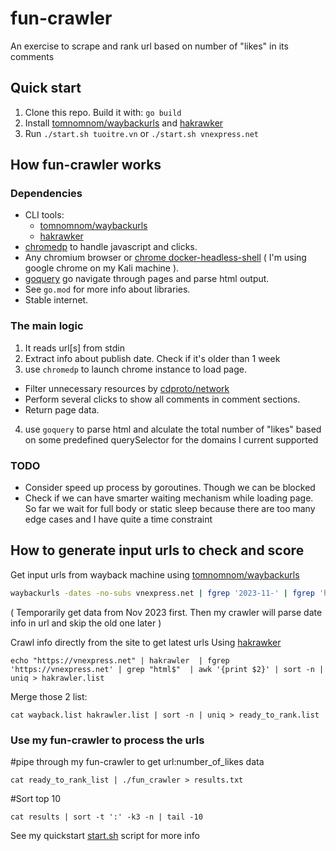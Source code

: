 # fun-crawler
An exercise to scrape and rank url based on number of "likes" in its comments

## Quick start

1. Clone this repo. Build it with: `go build`
2. Install [tomnomnom/waybackurls](https://github.com/tomnomnom/waybackurls) and [hakrawker](https://github.com/hakluke/hakrawler)
3. Run `./start.sh tuoitre.vn` or `./start.sh vnexpress.net`

## How fun-crawler works

### Dependencies
- CLI tools:
    - [tomnomnom/waybackurls](https://github.com/tomnomnom/waybackurls)
    - [hakrawker](https://github.com/hakluke/hakrawler)
- [chromedp](https://github.com/chromedp/chromedp) to handle javascript and clicks.
- Any chromium browser or [chrome docker-headless-shell](https://github.com/chromedp/docker-headless-shell) ( I'm using google chrome on my Kali machine ).
- [goquery](https://github.com/PuerkitoBio/goquery) go navigate through pages and parse html output.
- See `go.mod` for more info about libraries. 
- Stable internet.
### The main logic
1. It reads url[s] from stdin
2. Extract info about publish date. Check if it's older than 1 week
3. use `chromedp` to launch chrome instance to load page. 
  - Filter unnecessary resources by [cdproto/network](https://pkg.go.dev/github.com/chromedp/cdproto/network)
  - Perform several clicks to show all comments in comment sections. 
  - Return page data. 
4. use `goquery` to parse html and alculate the total number of "likes" based on some predefined querySelector for the domains I current supported

### TODO
- Consider speed up process by goroutines. Though we can be blocked 
- Check if we can have smarter waiting mechanism while loading page. So far we wait for full body or static sleep because there are too many edge cases and I have quite a time constraint

## How to generate input urls to check and score

Get input urls from wayback machine using [tomnomnom/waybackurls](https://github.com/tomnomnom/waybackurls)

```bash
waybackurls -dates -no-subs vnexpress.net | fgrep '2023-11-' | fgrep 'html$' | awk '{print $2}' | sort -n | uniq  > wayback.list
```
( Temporarily get data from Nov 2023 first. Then my crawler will parse date info in url and skip the old one later )

Crawl info directly from the site to get latest urls
Using [hakrawker](https://github.com/hakluke/hakrawler)

```shell
echo "https://vnexpress.net" | hakrawler  | fgrep 'https://vnexpress.net' | grep "html$"  | awk '{print $2}' | sort -n | uniq > hakrawler.list
```

Merge those 2 list:
```shell
cat wayback.list hakrawler.list | sort -n | uniq > ready_to_rank.list
```

### Use my fun-crawler to process the urls

#pipe through my fun-crawler to get url:number_of_likes data
```shell
cat ready_to_rank_list | ./fun_crawler > results.txt
```

#Sort top 10
```shell
cat results | sort -t ':' -k3 -n | tail -10
```
See my quickstart [start.sh](https://github.com/kembox/fun-crawler/blob/main/start.sh) script for more info


